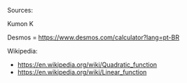 Sources:

Kumon K

Desmos = https://www.desmos.com/calculator?lang=pt-BR

Wikipedia:
- https://en.wikipedia.org/wiki/Quadratic_function
- https://en.wikipedia.org/wiki/Linear_function
